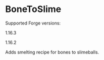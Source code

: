 # BoneToSlime

Supported Forge versions:

1.16.3

1.16.2

Adds smelting recipe for bones to slimeballs.

